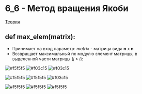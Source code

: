 # 6_6 - Метод вращения Якоби
[Теория](https://mathhelpplanet.com/static.php?p=chislennyye-metody-resheniya-slau)
## def max_elem(matrix):
  - Принимает на вход параметр: *matrix* - матрица вида **n** x **n** 
  - Возвращает максимальный по модулю элемент матрицы, в выделенной части матрицы (*j > i*):

![#f5f5f5](https://placehold.co/15x15/f5f5f5/f5f5f5.png) ![#f03c15](https://placehold.co/15x15/f03c15/f03c15.png) ![#f03c15](https://placehold.co/15x15/f03c15/f03c15.png) 

![#f5f5f5](https://placehold.co/15x15/f5f5f5/f5f5f5.png) ![#f5f5f5](https://placehold.co/15x15/f5f5f5/f5f5f5.png) ![#f03c15](https://placehold.co/15x15/f03c15/f03c15.png) 

![#f5f5f5](https://placehold.co/15x15/f5f5f5/f5f5f5.png) ![#f5f5f5](https://placehold.co/15x15/f5f5f5/f5f5f5.png) ![#f5f5f5](https://placehold.co/15x15/f5f5f5/f5f5f5.png) 



